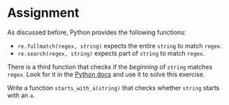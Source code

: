# Assignment

As discussed before, Python provides the following functions:

* `re.fullmatch(regex, string)` expects the entire `string` to match `regex`.
* `re.search(regex, string)` expects part of `string` to match `regex`.

There is a third function that checks if the *beginning* of `string` matches `regex`.
Look for it in the [Python docs](https://docs.python.org/3/library/re.html) and use it to solve this exercise.

Write a function `starts_with_a(string)` that checks whether `string` starts with an `a`.
